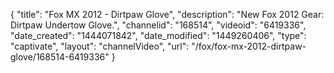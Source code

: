 {
    "title": "Fox MX 2012 - Dirtpaw Glove",
    "description": "New Fox 2012 Gear: Dirtpaw Undertow Glove.",
    "channelid": "168514",
    "videoid": "6419336",
    "date_created": "1444071842",
    "date_modified": "1449260406",
    "type": "captivate",
    "layout": "channelVideo",
    "url": "\/fox\/fox-mx-2012-dirtpaw-glove\/168514-6419336"
}
